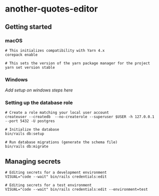 # another-quotes-editor

## Getting started

### macOS

```shell
# This initializes compatibility with Yarn 4.x
corepack enable

# This sets the version of the yarn package manager for the project
yarn set version stable
```

### Windows

_Add setup on windows steps here_

### Setting up the database role

```shell
# Create a role matching your local user account
createuser --createdb  --no-createrole --superuser $USER -h 127.0.0.1 --port 5432 -U postgres

# Initialize the database 
bin/rails db:setup

# Run database migrations (generate the schema file)
bin/rails db:migrate
```

## Managing secrets

```shell
# Editing secrets for a development environment
VISUAL="code --wait" bin/rails credentials:edit

# Editing secrets for a test environment
VISUAL="code --wait" bin/rails credentials:edit --environment=test
```
